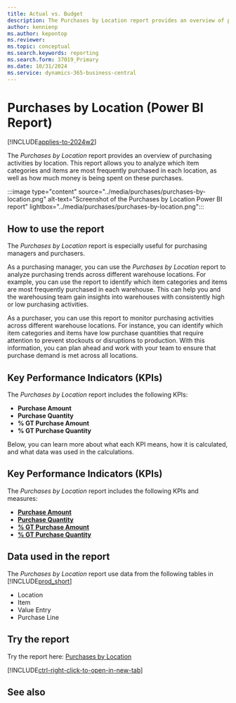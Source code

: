 ```yaml
---
title: Actual vs. Budget
description: The Purchases by Location report provides an overview of purchasing activities by location.
author: kennienp
ms.author: kepontop
ms.reviewer:
ms.topic: conceptual
ms.search.keywords: reporting
ms.search.form: 37019_Primary
ms.date: 10/31/2024
ms.service: dynamics-365-business-central
---
```


# Purchases by Location (Power BI Report)

[!INCLUDE[applies-to-2024w2](includes/applies-to-2024w2.md)]

The *Purchases by Location* report provides an overview of purchasing activities by location. This report allows you to analyze which item categories and items are most frequently purchased in each location, as well as how much money is being spent on these purchases.

:::image type="content" source="../media/purchases/purchases-by-location.png" alt-text="Screenshot of the Purchases by Location Power BI report" lightbox="../media/purchases/purchases-by-location.png":::

## How to use the report

The *Purchases by Location* report is especially useful for purchasing managers and purchasers.

As a purchasing manager, you can use the *Purchases by Location* report to analyze purchasing trends across different warehouse locations. For example, you can use the report to identify which item categories and items are most frequently purchased in each warehouse. This can help you and the warehousing team gain insights into warehouses with consistently high or low purchasing activities.

As a purchaser, you can use this report to monitor purchasing activities across different warehouse locations. For instance, you can identify which item categories and items have low purchase quantities that require attention to prevent stockouts or disruptions to production. With this information, you can plan ahead and work with your team to ensure that purchase demand is met across all locations.

## Key Performance Indicators (KPIs)

The *Purchases by Location* report includes the following KPIs:

- **Purchase Amount**
- **Purchase Quantity**
- **% GT Purchase Amount**
- **% GT Purchase Quantity**

Below, you can learn more about what each KPI means, how it is calculated, and what data was used in the calculations.

## Key Performance Indicators (KPIs)

The *Purchases by Location* report includes the following KPIs and measures: 

- [**Purchase Amount**](####)
- [**Purchase Quantity**](####)
- [**% GT Purchase Amount**](####)
- [**% GT Purchase Quantity**](####)

## Data used in the report

The *Purchases by Location* report use data from the following tables in [!INCLUDE[prod_short](../includes/prod_short.md)]

- Location
- Item
- Value Entry
- Purchase Line

## Try the report

Try the report here: [Purchases by Location](https://businesscentral.dynamics.com?page=37019)

[!INCLUDE[ctrl-right-click-to-open-in-new-tab](../includes/ctrl-right-click-to-open-in-new-tab.md)]

## See also
